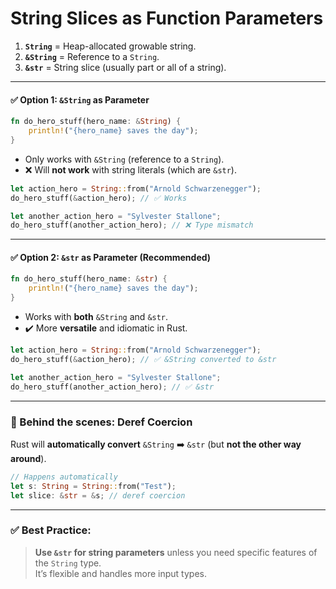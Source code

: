 # String Slices as Function Parameters



1. **`String`** = Heap-allocated growable string.
2. **`&String`** = Reference to a `String`.
3. **`&str`** = String slice (usually part or all of a string).

---

#### ✅ Option 1: `&String` as Parameter

```rust
fn do_hero_stuff(hero_name: &String) {
    println!("{hero_name} saves the day");
}
```

- Only works with `&String` (reference to a `String`).
- ❌ Will **not work** with string literals (which are `&str`).

```rust
let action_hero = String::from("Arnold Schwarzenegger");
do_hero_stuff(&action_hero); // ✅ Works

let another_action_hero = "Sylvester Stallone";
do_hero_stuff(another_action_hero); // ❌ Type mismatch
```

---

#### ✅ Option 2: `&str` as Parameter (**Recommended**)

```rust
fn do_hero_stuff(hero_name: &str) {
    println!("{hero_name} saves the day");
}
```

- Works with **both** `&String` and `&str`.
- ✔️ More **versatile** and idiomatic in Rust.

```rust
let action_hero = String::from("Arnold Schwarzenegger");
do_hero_stuff(&action_hero); // ✅ &String converted to &str

let another_action_hero = "Sylvester Stallone";
do_hero_stuff(another_action_hero); // ✅ &str
```

---

### 🧪 Behind the scenes: **Deref Coercion**

Rust will **automatically convert** `&String` ➡️ `&str` (but **not the other way around**).

```rust
// Happens automatically
let s: String = String::from("Test");
let slice: &str = &s; // deref coercion
```

---

### ✅ Best Practice:

> **Use `&str` for string parameters** unless you need specific features of the `String` type.  
> It’s flexible and handles more input types.
